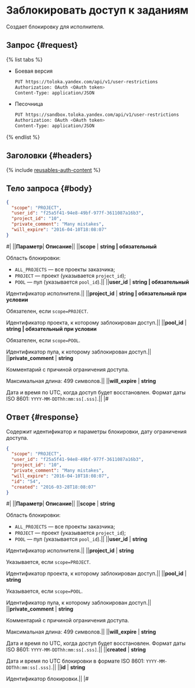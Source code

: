 # Заблокировать доступ к заданиям

Создает блокировку для исполнителя.

## Запрос {#request}

{% list tabs %}

- Боевая версия

    ```bash
    PUT https://toloka.yandex.com/api/v1/user-restrictions
    Authorization: OAuth <OAuth token>
    Content-Type: application/JSON
    ```

- Песочница

    ```bash
    PUT https://sandbox.toloka.yandex.com/api/v1/user-restrictions
    Authorization: OAuth <OAuth token>
    Content-Type: application/JSON
    ```

{% endlist %}

## Заголовки {#headers}

{% include [reusables-auth-content](../_includes/reusables/id-reusables/auth-content.md) %}

## Тело запроса {#body}

```json
{
  "scope": "PROJECT",
  "user_id": "f25a5f41-94e8-49bf-977f-3611087a16b3",
  "project_id": "10",
  "private_comment": "Many mistakes",
  "will_expire": "2016-04-10T18:08:07"
}
```

#|
||**Параметр**| **Описание**||
||**scope** | **string \| обязательный**

Область блокировки:

- `ALL_PROJECTS` — все проекты заказчика;
- `PROJECT` — проект (указывается `project_id`);
- `POOL` — пул (указывается `pool_id`).||
||**user_id** | **string \| обязательный**

Идентификатор исполнителя.||
||**project_id** | **string \| обязательный при условии**

Обязателен, если `scope=PROJECT`.

Идентификатор проекта, к которому заблокирован доступ.||
||**pool_id** | **string \| обязательный при условии**

Обязателен, если `scope=POOL`.

Идентификатор пула, к которому заблокирован доступ.||
||**private_comment** | **string**

Комментарий с причиной ограничения доступа.

Максимальная длина: 499 символов.||
||**will_expire** | **string**

Дата и время по UTC, когда доступ будет восстановлен. Формат даты ISO 8601: `YYYY-MM-DDThh:mm:ss[.sss]`.||
|#

## Ответ {#response}

Содержит идентификатор и параметры блокировки, дату ограничения доступа.

```json
{
  "scope": "PROJECT",
  "user_id": "f25a5f41-94e8-49bf-977f-3611087a16b3",
  "project_id": "10",
  "private_comment": "Many mistakes",
  "will_expire": "2016-04-10T18:08:07",
  "id": "54",
  "created": "2016-03-28T18:08:07"
}
```

#|
||**Параметр**| **Описание**||
||**scope** | **string**

Область блокировки:

- `ALL_PROJECTS` — все проекты заказчика;
- `PROJECT` — проект (указывается `project_id`);
- `POOL` — пул (указывается `pool_id`).||
||**user_id** | **string**

Идентификатор исполнителя.||
||**project_id** | **string**

Указывается, если `scope=PROJECT`.

Идентификатор проекта, к которому заблокирован доступ.||
||**pool_id** | **string**

Указывается, если `scope=POOL`.

Идентификатор пула, к которому заблокирован доступ.||
||**private_comment** | **string**

Комментарий с причиной ограничения доступа.

Максимальная длина: 499 символов.||
||**will_expire** | **string**

Дата и время по UTC, когда доступ будет восстановлен. Формат даты ISO 8601: `YYYY-MM-DDThh:mm:ss[.sss]`.||
||**created** | **string**

Дата и время по UTC блокировки в формате ISO 8601: `YYYY-MM-DDThh:mm:ss[.sss]`.||
||**id** | **string**

Идентификатор блокировки.||
|#